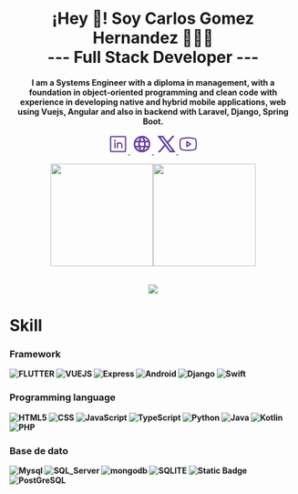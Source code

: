 <p align="center" width="300">
   <h1 align="center">¡Hey 👋! Soy Carlos Gomez Hernandez 👨🏻‍💻<br/><strong>--- Full Stack Developer ---<strong></h1>
</p>

<p align="center">I am a Systems Engineer with a diploma in management, with a foundation in object-oriented programming and clean code with experience in developing native and hybrid mobile applications, web using Vuejs, Angular and also in backend with Laravel, Django, Spring Boot.</p>

<p align="center">
   <a href="https://www.linkedin.com/in/carlos-iván-gómez-hernández-18296b156" target="blank" style='margin-right:4px'>
    <svg style="color: #64419a;" data-v-29b80ac6="" xmlns="http://www.w3.org/2000/svg" width="2.5em" height="2.5em" viewBox="0 0 256 256"><path data-v-29b80ac6="" fill="currentColor" d="M216 24H40a16 16 0 0 0-16 16v176a16 16 0 0 0 16 16h176a16 16 0 0 0 16-16V40a16 16 0 0 0-16-16Zm0 192H40V40h176v176ZM96 112v64a8 8 0 0 1-16 0v-64a8 8 0 0 1 16 0Zm88 28v36a8 8 0 0 1-16 0v-36a20 20 0 0 0-40 0v36a8 8 0 0 1-16 0v-64a8 8 0 0 1 15.79-1.78A36 36 0 0 1 184 140Zm-84-56a12 12 0 1 1-12-12a12 12 0 0 1 12 12Z"></path></svg>
  </a>
   <a href="https://carlosgomezh.com" target="blank" style='margin-right:4px'>
    <svg style="color: #64419a;" xmlns="http://www.w3.org/2000/svg" width="2.5em" height="2.5em" viewBox="0 0 24 24"><path fill="currentColor" d="M16.36 14c.08-.66.14-1.32.14-2c0-.68-.06-1.34-.14-2h3.38c.16.64.26 1.31.26 2s-.1 1.36-.26 2m-5.15 5.56c.6-1.11 1.06-2.31 1.38-3.56h2.95a8.03 8.03 0 0 1-4.33 3.56M14.34 14H9.66c-.1-.66-.16-1.32-.16-2c0-.68.06-1.35.16-2h4.68c.09.65.16 1.32.16 2c0 .68-.07 1.34-.16 2M12 19.96c-.83-1.2-1.5-2.53-1.91-3.96h3.82c-.41 1.43-1.08 2.76-1.91 3.96M8 8H5.08A7.923 7.923 0 0 1 9.4 4.44C8.8 5.55 8.35 6.75 8 8m-2.92 8H8c.35 1.25.8 2.45 1.4 3.56A8.008 8.008 0 0 1 5.08 16m-.82-2C4.1 13.36 4 12.69 4 12s.1-1.36.26-2h3.38c-.08.66-.14 1.32-.14 2c0 .68.06 1.34.14 2M12 4.03c.83 1.2 1.5 2.54 1.91 3.97h-3.82c.41-1.43 1.08-2.77 1.91-3.97M18.92 8h-2.95a15.65 15.65 0 0 0-1.38-3.56c1.84.63 3.37 1.9 4.33 3.56M12 2C6.47 2 2 6.5 2 12a10 10 0 0 0 10 10a10 10 0 0 0 10-10A10 10 0 0 0 12 2Z"/></svg>
  </a>
  <a href="https://twitter.com/codewhiskers25" target="blank">
    <svg style="color: #64419a;" data-v-29b80ac6="" xmlns="http://www.w3.org/2000/svg" width="2.5em" height="2.5em" viewBox="0 0 24 24"><path data-v-29b80ac6="" fill="currentColor" d="M8 2H1l8.26 11.014L1.45 22H4.1l6.388-7.349L16 22h7l-8.608-11.478L21.8 2h-2.65l-5.986 6.886L8 2Zm9 18L5 4h2l12 16h-2Z"></path></svg>
  </a>
  <a href="https://www.youtube.com/@CodeWhiskers" target="blank">
    <svg style="color: #64419a" data-v-29b80ac6="" xmlns="http://www.w3.org/2000/svg" width="2.5em" height="2.5em" viewBox="0 0 256 256" style="margin-left: 1rem;"><path data-v-29b80ac6="" fill="currentColor" d="m164.44 121.34l-48-32A8 8 0 0 0 104 96v64a8 8 0 0 0 12.44 6.66l48-32a8 8 0 0 0 0-13.32ZM120 145.05V111l25.58 17Zm114.33-75.53a24 24 0 0 0-14.49-16.4C185.56 39.88 131 40 128 40s-57.56-.12-91.84 13.12a24 24 0 0 0-14.49 16.4C19.08 79.5 16 97.74 16 128s3.08 48.5 5.67 58.48a24 24 0 0 0 14.49 16.41C69 215.56 120.4 216 127.34 216h1.32c6.94 0 58.37-.44 91.18-13.11a24 24 0 0 0 14.49-16.41c2.59-10 5.67-28.22 5.67-58.48s-3.08-48.5-5.67-58.48Zm-15.49 113a8 8 0 0 1-4.77 5.49c-31.65 12.22-85.48 12-86 12H128c-.54 0-54.33.2-86-12a8 8 0 0 1-4.77-5.49C34.8 173.39 32 156.57 32 128s2.8-45.39 5.16-54.47A8 8 0 0 1 41.93 68c30.52-11.79 81.66-12 85.85-12h.27c.54 0 54.38-.18 86 12a8 8 0 0 1 4.77 5.49C221.2 82.61 224 99.43 224 128s-2.8 45.39-5.16 54.47Z"></path></svg>
  </a>
</p>


<div align="center">
    <table>
        <img target='_blank' height="180em" src="https://github-readme-stats.vercel.app/api?username=goher22&layout=compact&langs_count=6&theme=tokyonight"/>
        <img target='_blank' height="180em" src="https://github-readme-stats.vercel.app/api/top-langs/?username=goher22&layout=compact&langs_count=6&theme=tokyonight"/>
    </table>

![](https://github-readme-streak-stats.herokuapp.com/?user=goher22&theme=tokyonight&hide_border=false)<br/>

</div>

# Skill
### **Framework**
![FLUTTER](https://img.shields.io/badge/flutter-02569B?style=for-the-badge&logo=flutter&logoColor=white)
![VUEJS](https://img.shields.io/badge/vue.js-4FC08D?style=for-the-badge&logo=vuedotjs&logoColor=white)
![Express](https://img.shields.io/badge/nodedotjs-339933?style=for-the-badge&logo=nodedotjs&logoColor=white)
![Android](https://img.shields.io/badge/android-3DDC84?style=for-the-badge&logo=android&logoColor=white)
![Django](https://img.shields.io/badge/django-092E20?style=for-the-badge&logo=django&logoColor=white)
![Swift](https://img.shields.io/badge/swift-F05138?style=for-the-badge&logo=swift&logoColor=white)

### **Programming language**
![HTML5](https://img.shields.io/badge/HTML-E34F26?style=for-the-badge&logo=html5&logoColor=white)
![CSS](https://img.shields.io/badge/CSS-1572B6?style=for-the-badge&logo=css3&logoColor=white)
![JavaScript](https://img.shields.io/badge/javascript-%23323330.svg?style=for-the-badge&logo=javascript&logoColor=%23F7DF1E)
![TypeScript](https://img.shields.io/badge/TypeScript-blue?style=for-the-badge&logo=typescript&logoColor=white)
![Python](https://img.shields.io/badge/Python-3776AB?style=for-the-badge&logo=python&logoColor=white)
![Java](https://img.shields.io/badge/java-%23ED8B00.svg?style=for-the-badge&logo=openjdk&logoColor=white)
![Kotlin](https://img.shields.io/badge/kotlin-7F52FF?style=for-the-badge&logo=kotlin&logoColor=white)
![PHP](https://img.shields.io/badge/php-777BB4?style=for-the-badge&logo=php&logoColor=white)

### **Base de dato**
![Mysql](https://img.shields.io/badge/mysql-4479A1?style=for-the-badge&logo=mysql&logoColor=white)
![SQL_Server](https://img.shields.io/badge/sqlserver-CC2927?style=for-the-badge&logo=microsoftsqlserver&logoColor=white)
![mongodb](https://img.shields.io/badge/mongodb-47A248?style=for-the-badge&logo=mongodb&logoColor=white)
![SQLITE](https://img.shields.io/badge/sqlite-003B57?style=for-the-badge&logo=sqlite&logoColor=white)
![Static Badge](https://img.shields.io/badge/firebase-233223?style=for-the-badge&logo=firebase)
![PostGreSQL](https://img.shields.io/badge/postgresql-4169E1?style=for-the-badge&logo=postgresql&logoColor=white)
